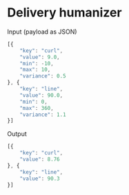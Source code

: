 # Delivery humanizer

Input (payload as JSON)

```javascript
[{
    "key": "curl",
    "value": 9.0,
    "min": -10,
    "max": 10,
    "variance": 0.5
}, {
    "key": "line",
    "value": 90.0,
    "min": 0,
    "max": 360,
    "variance": 1.1
}]
```

Output

```javascript
[{
    "key": "curl",
    "value": 8.76
}, {
    "key": "line",
    "value": 90.3
}]
```